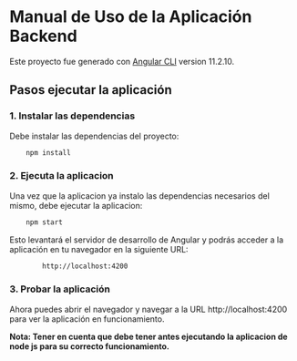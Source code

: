 # Manual de Uso de la Aplicación Backend
Este proyecto fue generado con [Angular CLI](https://github.com/angular/angular-cli) version 11.2.10.

## Pasos ejecutar la aplicación

### 1. Instalar las dependencias
Debe instalar las dependencias del proyecto:
````bash
    npm install
````
### 2. Ejecuta la aplicacion
Una vez que la aplicacion ya instalo las dependencias necesarios del mismo, debe ejecutar la aplicacion:
````bash
    npm start
````
Esto levantará el servidor de desarrollo de Angular y podrás acceder a la aplicación en tu navegador en la siguiente URL:
````bash
        http://localhost:4200
````
### 3. Probar la aplicación
Ahora puedes abrir el navegador y navegar a la URL http://localhost:4200 para ver la aplicación en funcionamiento.

**Nota: Tener en cuenta que debe tener antes ejecutando la aplicacion de node js para su correcto funcionamiento.**